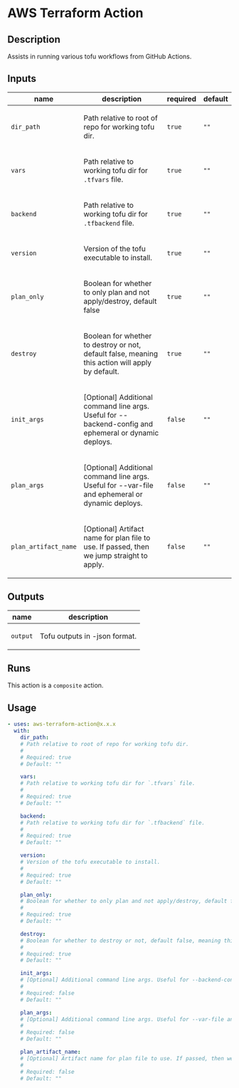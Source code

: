 # AWS Terraform Action

<!-- action-docs-all source="action.yml" project="aws-terraform-action" version="x.x.x" -->
## Description

Assists in running various tofu workflows from GitHub Actions.

## Inputs

| name | description | required | default |
| --- | --- | --- | --- |
| `dir_path` | <p>Path relative to root of repo for working tofu dir.</p> | `true` | `""` |
| `vars` | <p>Path relative to working tofu dir for <code>.tfvars</code> file.</p> | `true` | `""` |
| `backend` | <p>Path relative to working tofu dir for <code>.tfbackend</code> file.</p> | `true` | `""` |
| `version` | <p>Version of the tofu executable to install.</p> | `true` | `""` |
| `plan_only` | <p>Boolean for whether to only plan and not apply/destroy, default false</p> | `true` | `""` |
| `destroy` | <p>Boolean for whether to destroy or not, default false, meaning this action will apply by default.</p> | `true` | `""` |
| `init_args` | <p>[Optional] Additional command line args. Useful for --backend-config and ephemeral or dynamic deploys.</p> | `false` | `""` |
| `plan_args` | <p>[Optional] Additional command line args. Useful for --var-file and ephemeral or dynamic deploys.</p> | `false` | `""` |
| `plan_artifact_name` | <p>[Optional] Artifact name for plan file to use. If passed, then we jump straight to apply.</p> | `false` | `""` |


## Outputs

| name | description |
| --- | --- |
| `output` | <p>Tofu outputs in -json format.</p> |


## Runs

This action is a `composite` action.

## Usage

```yaml
- uses: aws-terraform-action@x.x.x
  with:
    dir_path:
    # Path relative to root of repo for working tofu dir.
    #
    # Required: true
    # Default: ""

    vars:
    # Path relative to working tofu dir for `.tfvars` file.
    #
    # Required: true
    # Default: ""

    backend:
    # Path relative to working tofu dir for `.tfbackend` file.
    #
    # Required: true
    # Default: ""

    version:
    # Version of the tofu executable to install.
    #
    # Required: true
    # Default: ""

    plan_only:
    # Boolean for whether to only plan and not apply/destroy, default false
    #
    # Required: true
    # Default: ""

    destroy:
    # Boolean for whether to destroy or not, default false, meaning this action will apply by default.
    #
    # Required: true
    # Default: ""

    init_args:
    # [Optional] Additional command line args. Useful for --backend-config and ephemeral or dynamic deploys.
    #
    # Required: false
    # Default: ""

    plan_args:
    # [Optional] Additional command line args. Useful for --var-file and ephemeral or dynamic deploys.
    #
    # Required: false
    # Default: ""

    plan_artifact_name:
    # [Optional] Artifact name for plan file to use. If passed, then we jump straight to apply.
    #
    # Required: false
    # Default: ""
```
<!-- action-docs-all source="action.yml" project="aws-terraform-action" version="x.x.x" -->